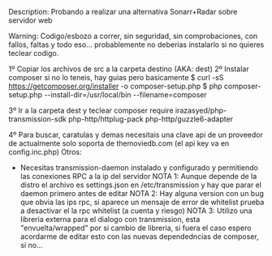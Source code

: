 Description: 
Probando a realizar una alternativa Sonarr+Radar sobre servidor web

Warning: Codigo/esbozo a correr, sin seguridad, sin comprobaciones, con fallos, faltas y todo eso... probablemente no deberias instalarlo
si no quieres teclear codigo.

1º Copiar los archivos de src a la carpeta destino (AKA: dest)
2º Instalar composer si no lo teneis, hay guias pero basicamente 
    $ curl -sS https://getcomposer.org/installer -o composer-setup.php
    $ php composer-setup.php --install-dir=/usr/local/bin --filename=composer

3º  Ir a la carpeta dest y teclear
    composer require irazasyed/php-transmission-sdk  php-http/httplug-pack  php-http/guzzle6-adapter

4º Para buscar, caratulas y demas necesitais una clave api de un proveedor de actualmente solo soporta de themoviedb.com (el api key va en config.inc.php)
Otros:
* Necesitas transmission-daemon instalado y configurado y permitiendo las conexiones RPC a la ip del servidor
  NOTA 1: Aunque depende de la distro el archivo es settings.json en /etc/transmission y hay que parar el daemon primero antes de editar
  NOTA 2: Hay alguna version con un bug que obvia las ips rpc, si aparece un mensaje de error de whitelist prueba a desactivar el la rpc whitelist (a cuenta y riesgo)
  NOTA 3: Utilizo una libreria externa para el dialogo con transmission, esta "envuelta/wrapped" por si cambio de libreria, si fuera el caso espero acordarme de editar
        esto con las nuevas dependedncias de composer, si no...
